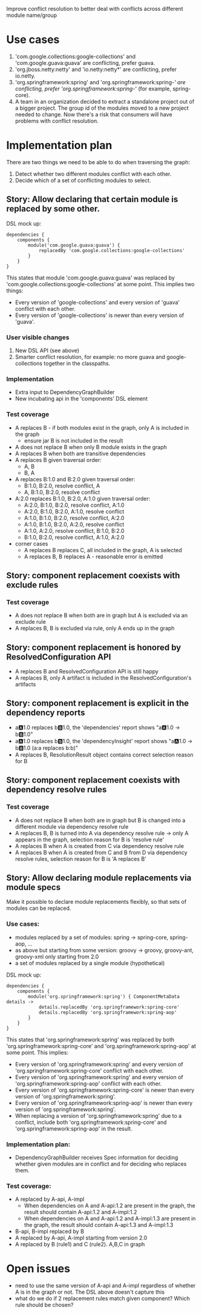 Improve conflict resolution to better deal with conflicts across different module name/group

# Use cases

1. 'com.google.collections:google-collections' and 'com.google.guava:guava' are conflicting, prefer guava.
2. 'org.jboss.netty:netty' and 'io.netty:netty*' are conflicting, prefer io.netty.
3. 'org.springframework:spring' and 'org.springframework:spring-*' are conflicting, prefer 'org.springframework:spring-*' (for example, spring-core).
4. A team in an organization decided to extract a standalone project out of a bigger project.
The group id of the modules moved to a new project needed to change.
Now there's a risk that consumers will have problems with conflict resolution.

# Implementation plan

There are two things we need to be able to do when traversing the graph:

1. Detect whether two different modules conflict with each other.
2. Decide which of a set of conflicting modules to select.

## Story: Allow declaring that certain module is replaced by some other.

DSL mock up:

    dependencies {
        components {
            module('com.google.guava:guava') {
                replacedBy 'com.google.collections:google-collections'
            }
        }
    }

This states that module 'com.google.guava:guava' was replaced by 'com.google.collections:google-collections' at some point. This implies
two things:

- Every version of 'google-collections' and every version of 'guava' conflict with each other.
- Every version of 'google-collections' is newer than every version of 'guava'.

### User visible changes

1. New DSL API (see above)
2. Smarter conflict resolution, for example: no more guava and google-collections together in the classpaths.

### Implementation

- Extra input to DependencyGraphBuilder
- New incubating api in the 'components' DSL element

### Test coverage

- A replaces B - if both modules exist in the graph, only A is included in the graph
    - ensure jar B is not included in the result
- A does not replace B when only B module exists in the graph
- A replaces B when both are transitive dependencies
- A replaces B given traversal order:
    - A, B
    - B, A
- A replaces B:1.0 and B:2.0 given traversal order:
    - B:1.0, B:2.0, resolve conflict, A
    - A, B:1.0, B:2.0, resolve conflict
- A:2.0 replaces B:1.0, B:2.0, A:1.0 given traversal order:
    - A:2.0, B:1.0, B:2.0, resolve conflict, A:1.0
    - A:2.0, B:1.0, B:2.0, A:1.0, resolve conflict
    - A:1.0, B:1.0, B:2.0, resolve conflict, A:2.0
    - A:1.0, B:1.0, B:2.0, A:2.0, resolve conflict
    - A:1.0, A:2.0, resolve conflict, B:1.0, B:2.0
    - B:1.0, B:2.0, resolve conflict, A:1.0, A:2.0
- corner cases
    - A replaces B replaces C, all included in the graph, A is selected
    - A replaces B, B replaces A - reasonable error is emitted

## Story: component replacement coexists with exclude rules

### Test coverage

- A does not replace B when both are in graph but A is excluded via an exclude rule
- A replaces B, B is excluded via rule, only A ends up in the graph

## Story: component replacement is honored by ResolvedConfiguration API

- A replaces B and ResolvedConfiguration API is still happy
- A replaces B, only A artifact is included in the ResolvedConfiguration's artifacts

## Story: component replacement is explicit in the dependency reports

- a:a:1.0 replaces b:b:1.0, the 'dependencies' report shows "a:a:1.0 -> b:b:1.0"
- a:a:1.0 replaces b:b:1.0, the 'dependencyInsight' report shows "a:a:1.0 -> b:b:1.0 (a:a replaces b:b)"
- A replaces B, ResolutionResult object contains correct selection reason for B

## Story: component replacement coexists with dependency resolve rules

### Test coverage

- A does not replace B when both are in graph but B is changed into a different module via dependency resolve rule
- A replaces B, B is turned into A via dependency resolve rule -> only A appears in the graph, selection reason for B is 'resolve rule'
- A replaces B when A is created from C via dependency resolve rule
- A replaces B when A is created from C and B from D via dependency resolve rules, selection reason for B is 'A replaces B'

## Story: Allow declaring module replacements via module specs

Make it possible to declare module replacements flexibly, so that sets of modules can be replaced.

### Use cases:

- modules replaced by a set of modules: spring -> spring-core, spring-aop, ...
- as above but starting from some version: groovy -> groovy, groovy-ant, groovy-xml only starting from 2.0
- a set of modules replaced by a single module (hypothetical)

DSL mock up:

    dependencies {
        components {
            module('org.springframework:spring') { ComponentMetaData details ->
                details.replacedBy 'org.springframework:spring-core'
                details.replacedBy 'org.springframework:spring-aop'
            }
        }
    }

This states that 'org.springframework:spring' was replaced by both 'org.springframework:spring-core' and 'org.springframework:spring-aop' at some point. This implies:

- Every version of 'org.springframework:spring' and every version of 'org.springframework:spring-core' conflict with each other.
- Every version of 'org.springframework:spring' and every version of 'org.springframework:spring-aop' conflict with each other.
- Every version of 'org.springframework:spring-core' is newer than every version of 'org.springframework:spring'.
- Every version of 'org.springframework:spring-aop' is newer than every version of 'org.springframework:spring'.
- When replacing a version of 'org.springframework:spring' due to a conflict, include both 'org.springframework:spring-core' and 'org.springframework:spring-aop'
in the result.

### Implementation plan:

- DependencyGraphBuilder receives Spec<ModuleIdentifier> information for deciding whether given modules are in conflict and for deciding who replaces them.

### Test coverage:

- A replaced by A-api, A-impl
    - When dependencies on A and A-api:1.2 are present in the graph, the result should contain A-api:1.2 and A-impl:1.2
    - When dependencies on A and A-api:1.2 and A-impl:1.3 are present in the graph, the result should contain A-api:1.3 and A-impl:1.3
- B-api, B-impl replaced by B
- A replaced by A-api, A-impl starting from version 2.0
- A replaced by B (rule1) and C (rule2). A,B,C in graph

# Open issues

- need to use the same version of A-api and A-impl regardless of whether A is in the graph or not. The DSL above doesn't capture this
- what do we do if 2 replacement rules match given component? Which rule should be chosen?
